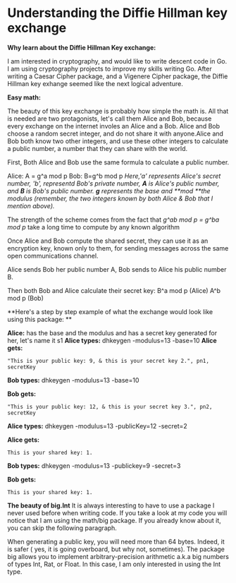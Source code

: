 # Understanding the Diffie Hillman key exchange

**Why learn about the Diffie Hillman Key exchange:**

I am interested in cryptography, and would like to write descent code in Go. I am using cryptography projects to improve my skills writing Go. After writing a Caesar Cipher package, and a Vigenere Cipher package, the Diffie Hillman key exhange seemed like the next logical adventure.

**Easy math:**

The beauty of this key exchange is probably how simple the math is. All that is needed are two protagonists, let's call them Alice and Bob, because every exchange on the internet involes an Alice and a Bob.
Alice and Bob choose a random secret integer, and do not share it with anyone.Alice and Bob both know two other integers, and use these other integers to calculate a public number, a number that they can share with the world.

First, Both Alice and Bob use the same formula to calculate a public number. 

Alice: A = g^a mod p
Bob: B=g^b mod p
_Here,'a' represents Alice's secret number, 'b', representd Bob's private number, **A** is Alice's public number, and **B** is Bob's public number. **g** represents the base and **mod **the modulus (remember, the two integers known by both Alice & Bob that I mention above)._

The strength of the scheme comes from the fact that _g^ab mod p = g^ba mod p_ take a long time to compute by any known algorithm

Once Alice and Bob compute the shared secret, they can use it as an encryption key, known only to them, for sending messages across the same open communications channel.

Alice sends Bob her public number A, Bob sends to Alice his public number B.

Then both Bob and Alice calculate their secret key:
B^a mod p (Alice)
A^b mod p (Bob)

**Here's a step by step example of what the exchange would look like using this package: **

**Alice:** has the base and the modulus and has a secret key generated for her, let's name it s1 
**Alice types:** dhkeygen -modulus=13 -base=10 
**Alice gets:** 
```
"This is your public key: 9, & this is your secret key 2.", pn1, secretKey 
```
**Bob types:** dhkeygen -modulus=13 -base=10 

**Bob gets:** 
```
"This is your public key: 12, & this is your secret key 3.", pn2, secretKey 
```

**Alice types:** dhkeygen -modulus=13 -publicKey=12 -secret=2 

**Alice gets:**
```
This is your shared key: 1.

```

**Bob types:** dhkeygen -modulus=13 -publickey=9 -secret=3 

**Bob gets:** 

```
This is your shared key: 1. 

``` 

**The beauty of big.Int**
It is always interesting to have to use a package I never used before when writing code. If you take a look at my code you will notice that I am using the math/big package. If you already know about it, you can skip the following paragraph.

When generating a public key, you will need more than 64 bytes. Indeed, it is safer ( yes, it is going overboard, but why not, sometimes). The package big allows you to implement arbitrary-precision arithmetic a.k.a big numbers of types Int, Rat, or Float. In this case, I am only interested in using the Int type.
